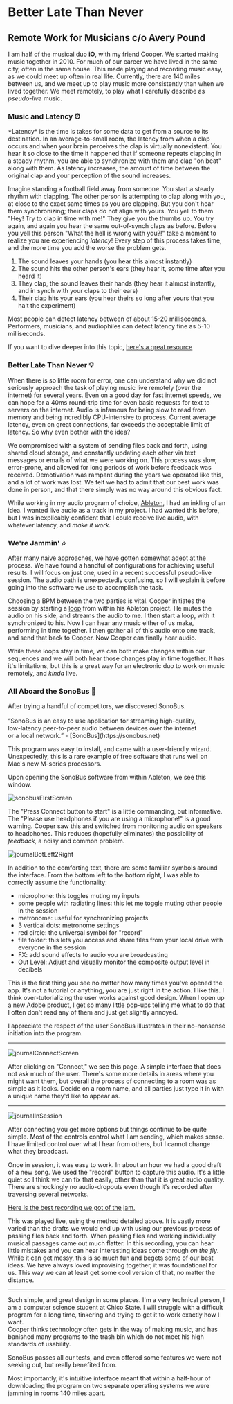 <h1>Better Late Than Never</h1>
<h2> Remote Work for Musicians
c/o Avery Pound</h2>

I am half of the musical duo **iO**, with my friend Cooper. We started making music together in 2010. 
For much of our career we have lived in the same city, often in the same house. 
This made playing and recording music easy, as we could meet up often in real life.
Currently, there are 140 miles between us, and we meet up to play music more consistently than 
when we lived together. We meet remotely, to play what I carefully describe as *pseudo-live* music. 

<h3>Music and Latency ⏰ </h3>
*Latency* is the time is takes for some data to get from a source to its destination. 
In an average-to-small room, the latency from when a clap occurs and when your brain perceives the clap
is virtually nonexistent. You hear it so close to the time it happened that if someone repeats clapping
in a steady rhythm, you are able to synchronize with them and clap "on beat" along with them. 
As latency increases, the amount of time between the original clap and your perception of the sound increases. 

Imagine standing a football field away from someone. You start a steady rhythm with clapping.
The other person is attempting to clap along with you, at close to the exact same times as you are clapping.
But you don't hear them synchronizing; their claps do not align with yours. 
You yell to them "Hey! Try to clap in time with me!" They give you the thumbs up. 
You try again, and again you hear the same out-of-synch claps as before. 
Before you yell this person "What the hell is wrong with you?!" 
take a moment to realize you are experiencing *latency*!
Every step of this process takes time, and the more time you add the worse the problem gets.

1) The sound leaves your hands (you hear this almost instantly)
2) The sound hits the other person's ears (they hear it, some time after you heard it)
3) They clap, the sound leaves their hands (they hear it almost instantly, and in synch with your claps to their ears)
4) Their clap hits your ears (you hear theirs so long after yours that you halt the experiment)

Most people can detect latency between of about 15-20 milliseconds. 
Performers, musicians, and audiophiles can detect latency fine as 5-10 milliseconds. 

If you want to dive deeper into this topic, [here's a great resource](https://sonobus.net/sonobus_userguide.html#A-bit-of-Physics-Why-can’t-I-jam-with-my-friend-in-Sydney)

<h3> Better Late Than Never 💡</h3>

When there is so little room for error, one can understand why we did not seriously approach
the task of playing music live remotely (over the internet) for several years. 
Even on a good day for fast internet speeds, we can hope for a 40ms round-trip time for even basic 
requests for text to servers on the internet. Audio is infamous for being slow to read from memory and being 
incredibly CPU-intensive to process. Current average latency, even on great connections, 
far exceeds the acceptable limit of latency.
So why even bother with the idea? 

We compromised with a system of sending files back and forth, using shared cloud storage, 
and constantly updating each other via text messages or emails of what we were working on. 
This process was slow, error-prone, and allowed for long periods of work before feedback was received.
Demotivation was rampant during the years we operated like this, and a lot of work was lost.
We felt we had to admit that our best work was done in person,
and that there simply was no way around this obvious fact. 

While working in my audio program of choice, [Ableton](https://www.ableton.com/en/), I had an inkling of an idea. 
I wanted live audio as a track in my project. 
I had wanted this before, but I was inexplicably confident that I could receive live audio,
with whatever latency, and *make it work.*

<h3>We're Jammin' 🎶</h3>
After many naive approaches, we have gotten somewhat adept at the process.
We have found a handful of configurations for achieving useful results. 
I will focus on just one, used in a recent successful pseudo-live session.
The audio path is unexpectedly confusing, so I will explain it before going
into the software we use to accomplish the task.

Choosing a BPM between the two parties is vital. 
Cooper initiates the session by starting a [loop](https://en.wikipedia.org/wiki/Loop_(music)) from within his Ableton project. 
He mutes the audio on his side, and streams the audio to me. 
I then start a loop, with it synchronized to his. 
Now I can hear any music either of us make, performing in time together. 
I then gather all of this audio onto one track, and send that back to Cooper. 
Now Cooper can finally hear audio. 

While these loops stay in time, we can both make changes within our sequences 
and we will both hear those changes play in time together. 
It has it's limitations, but this is a great way for an electronic duo
to work on music remotely, and *kinda* live.

<h3>All Aboard the SonoBus 🚌</h3>
After trying a handful of competitors, we discovered SonoBus.<br> <br>
 <q>SonoBus is an easy to use application for streaming high-quality, <br>
	low-latency peer-to-peer audio between devices over the internet <br>
	or a local network.</q> - [SonoBus](https://sonobus.net) 
<br>

This program was easy to install, and came with a user-friendly wizard. 
Unexpectedly, this is a rare example of free software that runs well on 
Mac's new M-series processors. 

Upon opening the SonoBus software from within Ableton, we see this window. 

![sonobusFIrstScreen](https://user-images.githubusercontent.com/79026876/195743496-072aed65-0871-44f0-82f0-b5b936962877.jpg)


The "Press Connect button to start" is a little commanding, but informative. 
The "Please use headphones if you are using a microphone!" is a good warning. 
Cooper saw this and switched from monitoring audio on speakers to headphones. 
This reduces (hopefully eliminates) the possibility of *feedback,* a noisy and common problem.

![journalBotLeft2Right](https://user-images.githubusercontent.com/79026876/195744247-ba43d2ba-3b15-4ed5-92b8-5fd7ae5c7338.jpg)

In addition to the comforting text, there are some familiar symbols around the interface. 
From the bottom left to the bottom right, I was able to correctly assume the functionality: <br>
- microphone: this toggles muting my inputs
- some people with radiating lines: this let me toggle muting other people in the session
- metronome: useful for synchronizing projects
- 3 vertical dots: metronome settings
- red circle: the universal symbol for "record"
- file folder: this lets you access and share files from your local drive with everyone in the session
- FX: add sound effects to audio you are broadcasting 
- Out Level: Adjust and visually monitor the composite output level in decibels

This is the first thing you see no matter how many times you've opened the app.
It's not a tutorial or anything, you are just right in the action. 
I like this. I think over-tutorializing the user works against good design. 
When I open up a new Adobe product, I get so many little pop-ups telling me what to do
that I often don't read any of them and just get slightly annoyed. 

I appreciate the respect of the user SonoBus illustrates in their no-nonsense initiation into the program. 

--- 

![journalConnectScreen](https://user-images.githubusercontent.com/79026876/195743585-66ada5c9-61dc-48d2-af1c-d113109b1d04.jpg)

After clicking on "Connect," we see this page. 
A simple interface that does not ask much of the user. 
There's some more details in areas where you might want them, 
but overall the process of connecting to a room was as simple as it looks. 
Decide on a room name, and all parties just type it in with a unique name
they'd like to appear as. 

--- 

![journalInSession](https://user-images.githubusercontent.com/79026876/195743610-a1c8c646-987a-45ab-aa91-42e339d332d5.jpg)

After connecting you get more options but things continue to be quite simple. 
Most of the controls control what I am sending, which makes sense. 
I have limited control over what I hear from others, 
but I cannot change what they broadcast. 

Once in session, it was easy to work. 
In about an hour we had a good draft of a new song. 
We used the "record" button to capture this audio. 
It's a little quiet so I think we can fix that easily, 
other than that it is great audio quality. 
There are shockingly no audio-dropouts
even though it's recorded after traversing 
several networks. 

[Here is the best recording we got of the jam.](https://soundcloud.com/dj_in_real_life/io-2022-10-05-230133/s-QLiVcB1deaP?si=293844a07b6e4e0e9f5da20b66cf05cf&utm_source=clipboard&utm_medium=text&utm_campaign=social_sharing) <br>

This was played live, using the method detailed above. 
It is vastly more varied than the drafts we would end up with 
using our previous process of passing files back and forth. 
When passing files and working individually musical passages came out 
much flatter. In this recording, you can hear little mistakes and 
you can hear interesting ideas come through _on the fly_.
While it can get messy, this is so much fun and begets some of our best ideas. 
We have always loved improvising together, it was foundational for us.
This way we can at least get some cool version of that, no matter the distance. 

---

Such simple, and great design in some places. 
I'm a very technical person, 
I am a computer science student at Chico State. 
I will struggle with a difficult program for a long time,
tinkering and trying to get it to work exactly how I want. <br>
Cooper thinks technology often gets in the way of making music, 
and has banished many programs to the trash bin which do not
meet his high standards of usability. 

SonoBus passes all our tests, and even offered some features we were not 
seeking out, but really benefited from. 

Most importantly, it's intuitive interface meant that within a half-hour
of downloading the program on two separate operating systems 
we were jamming in rooms 140 miles apart. 

